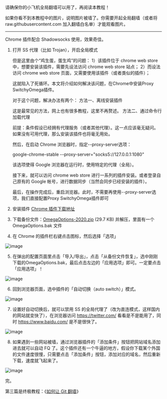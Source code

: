请确保你的小飞机全局翻墙可以用了，再阅读本教程！

如果你看不到本教程中的图片，说明图片被墙了。你需要开起全局翻墙（或者将 raw.githubusercontent.com 加入翻墙白名单）才能观看图片。

---

Chrome 插件配合 Shadowsocks 使用，效果奇佳。

1. 打开 SS 代理（比如 Trojan），开启全局模式

     但是这里由个“鸡生蛋，蛋生鸡”的问题：
      1）该插件位于 chrome web store 中，想要安装该插件，需要先设法访问 chrome web store 站点；
      2）而设法访问 chrome web store 页面，又需要使用该插件（或者类似的插件）；

      这就陷入了死循环。本文将介绍如何解决该问题，在Chrome中安装Proxy SwitchyOmega插件。

      对于这个问题，解决办法有两个：
      方法一、离线安装插件

      这是最常见的方法，网上也有很多教程，这里不再赘述。
      方法二、通过命令行加载代理

      前提：条件假设已经拥有代理服务（或者其他代理）。这一点应该毫无疑问。如果没有可用代理，那么安装该插件也将毫无用处。

      然后，在启动 Chrome 浏览器时，指定--proxy-server选项：

      google-chrome-stable --proxy-server="socks5://127.0.0.1:1080"

      该选项使得 Google 浏览器在运行时，使用特定的代理（全局）。

      接下来，就可以访问 chrome web store 进行一系列的插件安装。或者登录自己原有的 Google 帐号，进行数据同步（当然会同步已经安装的插件）。

      最后，在操作完成后，重启浏览器。此时，不需要再使用--proxy-server选项，我们直接配置Proxy SwitchyOmega插件即可

3. 安装插件 [Chrome 插件下载地址](https://chrome.google.com/webstore/detail/padekgcemlokbadohgkifijomclgjgif)
4. 下载备份文件：[OmegaOptions-2020.zip](https://raw.githubusercontent.com/sun-shadow/Surf_the_Internet/master/OmegaOptions.bak.zip) (29.7 KB) 并解压，里面有一个 OmegaOptions.bak 文件
5. 在 Chrome 的插件栏右键点击图标，然后选择「选项」

![image](https://user-images.githubusercontent.com/59866634/72330854-2d680a00-36f2-11ea-96ae-5317075310ed.png)


5. 在弹出的配置页面里点击「导入/导出」，点击「从备份文件恢复」，选中刚刚下载的OmegaOptions.bak，最后点击左边的「应用选项」即可。一定要点击「应用选项」！

![image](https://user-images.githubusercontent.com/59866634/72330908-483a7e80-36f2-11ea-976c-73e21f8447b7.png)


6. 回到浏览器页面，选中插件的「自动切换（auto switch）」模式。

![image](https://user-images.githubusercontent.com/59866634/72330958-5d171200-36f2-11ea-9836-1192b0cef630.png)


7. 设置好自动切换后，就可以禁用 SS 的全局代理了（改为直连模式，这样国内的网站就变快了），在浏览器访问 https://twitter.com/ 看看是不是能用了，同时 https://www.baidu.com/ 是不是很快了。


![image](https://user-images.githubusercontent.com/59866634/72331022-6f914b80-36f2-11ea-8171-273f8aadc9ec.png)

8. 如果遇到一些网站被墙，通过浏览器插件的「添加条件」按钮把网站域名添加进去就可以自动 FQ 了。这个插件还有一个牛逼的地方，假设你下载某个外国的文件速度很慢，只需要点击「添加条件」按钮，添加对应的域名，然后重新下载，速度就飞起来了。

![image](https://user-images.githubusercontent.com/59866634/72331056-8041c180-36f2-11ea-852b-78d11ddb8cf8.png)


完。

第三篇是终极教程：《[如何让 Git 翻墙](https://github.com/sun-shadow/Surf_the_Internet/blob/master/%E5%91%BD%E4%BB%A4%E8%A1%8C%E7%AF%87.md)》
